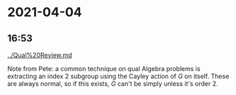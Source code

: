# 2021-04-04

## 16:53
[../Qual%20Review.md](../Qual%20Review.md)

Note from Pete: a common technique on qual Algebra problems is extracting an index 2 subgroup using the Cayley action of $G$ on itself. These are always normal, so if this exists, $G$ can't be simply unless it's order 2.